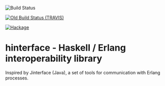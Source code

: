 ![Build Status](https://github.com/lindenbaum/hinterface/.github/workflows/test.yml/badge.svg?branch=master)

[![Old Build Status (TRAVIS)](https://travis-ci.org/lindenbaum/hinterface.svg?branch=master)](https://travis-ci.org/lindenbaum/hinterface)

[![Hackage](https://img.shields.io/hackage/v/hinterface)](http://hackage.haskell.org/package/hinterface)

# hinterface - Haskell / Erlang interoperability library

Inspired by Jinterface (Java), a set of tools for communication with Erlang processes.
